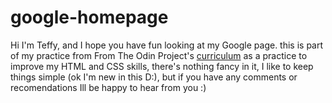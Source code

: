 # google-homepage
Hi I'm Teffy, and I hope you have fun looking at my Google page.
this is part of my practice from From The Odin Project's [curriculum](http://www.theodinproject.com/courses/web-development-101/lessons/html-css) as a practice to improve my HTML and CSS skills,
there's nothing fancy in it, I like to keep things simple (ok I'm new in this D:), 
but if you have any comments or recomendations Ill be happy to hear from you :)
